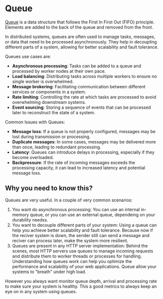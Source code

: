 # Queue

[Queue](https://en.wikipedia.org/wiki/Message_queue) is a data structure that follows the First In First Out (FIFO) principle. Elements are added to the back of the queue and removed from the front.

In distributed systems, queues are often used to manage tasks, messages, or data that need to be processed asynchronously. They help in decoupling different parts of a system, allowing for better scalability and fault tolerance.

Queues use cases are:

* **Asynchronous processing**: Tasks can be added to a queue and processed by worker nodes at their own pace.
* **Load balancing**: Distributing tasks across multiple workers to ensure no single worker is overwhelmed.
* **Message brokering**: Facilitating communication between different services or components in a system.
* **Rate limiting**: Controlling the rate at which tasks are processed to avoid overwhelming downstream systems.
* **Event sourcing**: Storing a sequence of events that can be processed later to reconstruct the state of a system.

Common Issues with Queues:
* **Message loss**: If a queue is not properly configured, messages may be lost during transmission or processing.
* **Duplicate messages**: In some cases, messages may be delivered more than once, leading to redundant processing.
* **Latency**: Queues can introduce delays in processing, especially if they become overloaded.
* **Backpressure**: If the rate of incoming messages exceeds the processing capacity, it can lead to increased latency and potential message loss.

## Why you need to know this?

Queues are very useful. In a couple of very common scenarios:

1. You want do asynchronous processing: You can use an internal in-memory queue, or you can use an external queue, dependeing on your durability needss.
2. You want to decouple different parts of your system: Using a queue can help you achieve better scalability and fault tolerance. Because now if the reciver system is down, the sender still can send a message and reciver can process later, make the system more resilient.
3. Queues are present in any HTTP server implementation: Behind the scenes, most HTTP servers use queues to manage incoming requests and distribute them to worker threads or processes for handling. Understanding how queues work can help you optimize the performance and scalability of your web applications. Queue allow your systems to "breath" under high load.

However you always want monitor queue depth, arrival and processing rate to make sure your system is healthy. This a good metrics to always keep an eye on in any system using queues.